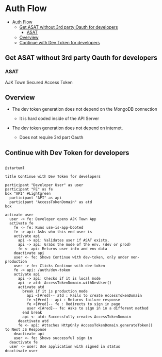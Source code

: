 # Auth Flow

<!-- TOC -->

- [Auth Flow](#auth-flow)
  - [Get ASAT without 3rd party Oauth for developers](#get-asat-without-3rd-party-oauth-for-developers)
    - [ASAT](#asat)
  - [Overview](#overview)
  - [Continue with Dev Token for developers](#continue-with-dev-token-for-developers)

<!-- /TOC -->

## Get ASAT without 3rd party Oauth for developers

### ASAT

AJK Town Secured Access Token

## Overview

- The dev token generation does not depend on the MongoDB connection
  - It is hard coded inside of the API Server

- The dev token generation does not depend on internet.
  - Does not require 3rd part Oauth


## Continue with Dev Token for developers

```plantuml

@startuml

title Continue with Dev Token for developers

participant "Developer User" as user
participant "FE" as fe
box "API" #Lightgreen
  participant "API" as api
  participant "AccessTokenDomain" as atd
box

activate user
  user -> fe: Developer opens AJK Town App
  activate fe
    fe -> fe: Runs use-is-app-booted
    fe -> api: Asks who this end user is
    activate api
      api -> api: Validates user if ASAT exists.
      api -> api: Grabs the mode of the env. (dev or prod)
      fe <- api: Returns user info and env data
    deactivate api
    user <- fe: Shows Continue with dev-token, only under non-production
    user -> fe: Clicks Continue with dev-token
    fe -> api: /auth/dev-token
    activate api
      api -> api: Checks if it is local mode
      api -> atd: AccessTokenDomain.withDevUser()
      activate atd
        break if it is production mode
          api <[#red]-- atd : Fails to create AccessTokenDomain
          fe <[#red]-- api : Returns failure response
          fe <[#red]-- fe : Redirects to sign in page
          user <[#red]-- fe: Asks to sign in in a different method
        end break
        api <- atd: Successfully creates AccessTokenDomain
      deactivate atd
      fe <- api: Attaches HttpOnly AccessTokenDomain.generateToken() to Nest JS Response
    deactivate api
    user <- fe: Shows successful sign in
  deactivate fe
  user -> user: Use application with signed in status
deactivate user


```

